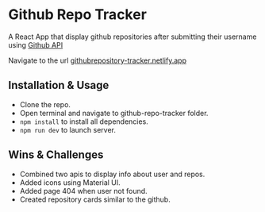 # Github Repo Tracker

A React App that display github repositories after submitting their username using [Github API](https://docs.github.com/pt/rest/repos/repos#list-repositories-for-a-user)

Navigate to the url [githubrepository-tracker.netlify.app](githubrepository-tracker.netlify.app)

## Installation & Usage

- Clone the repo.
- Open terminal and navigate to github-repo-tracker folder.
- `npm install` to install all dependencies.
- `npm run dev` to launch server.

## Wins & Challenges

- Combined two apis to display info about user and repos.
- Added icons using Material UI.
- Added page 404 when user not found.
- Created repository cards similar to the github.
